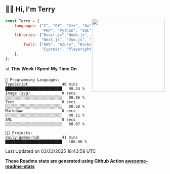 <h2>👋🏻 Hi, I'm Terry</h2>

<img align='right' src="https://media.giphy.com/media/fkZukR450RQ1qnGaq9/giphy.gif" width="230">

```javascript
const Terry = {
    languages: ["C", "C#", "C++", "Go", "Java", "Javascript",
                "PHP", "Python", "SQL", "Typescript"],
    libraries: ["React.js","Node.js", ".Net", "Express.js",
                "Next.js", "Vue.js", "Astro.js", "CUDA"],
        Tools: ["AWS", "Azure", "Docker🐳", "Git", "Figma",
                "Cypress", "Playwright", "Postman", "Jira"],
    },
};
```
<!--START_SECTION:waka-->
📊 **This Week I Spent My Time On** 

```text
💬 Programming Languages: 
TypeScript               40 mins             █████████████████████████   98.24 % 
Image (svg)              0 secs              ░░░░░░░░░░░░░░░░░░░░░░░░░   00.86 % 
Text                     0 secs              ░░░░░░░░░░░░░░░░░░░░░░░░░   00.68 % 
Markdown                 0 secs              ░░░░░░░░░░░░░░░░░░░░░░░░░   00.11 % 
XML                      0 secs              ░░░░░░░░░░░░░░░░░░░░░░░░░   00.07 % 

🐱‍💻 Projects: 
daily-games-hub          41 mins             █████████████████████████   100.00 % 
```


 Last Updated on 03/23/2025 18:43:58 UTC
<!--END_SECTION:waka-->

**These Readme stats are generated using Github Action [awesome-readme-stats](https://github.com/anmol098/waka-readme-stats)**
